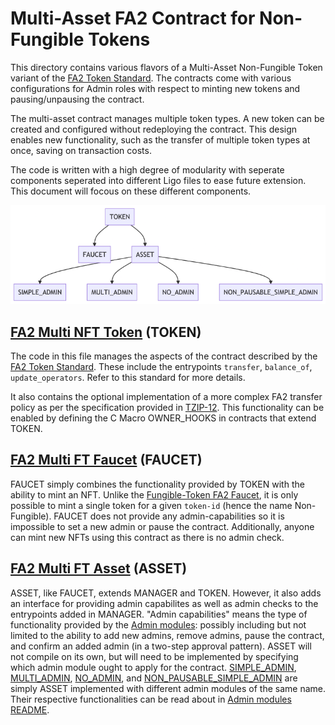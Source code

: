 # Multi-Asset FA2 Contract for Non-Fungible Tokens

This directory contains various flavors of a Multi-Asset Non-Fungible Token variant of the [FA2 Token Standard](https://gitlab.com/tzip/tzip/-/blob/master/proposals/tzip-12/tzip-12.md). The contracts come with various configurations for Admin roles with respect to minting new tokens and pausing/unpausing the contract.  

 The multi-asset contract manages multiple token types. A new token can be created and configured without redeploying the contract. This design enables new functionality, such as the transfer of multiple token types at once, saving on transaction costs. 

 The code is written with a high degree of modularity with seperate components seperated into different Ligo files to ease future extension. This document will focous on these different components. 

![Mermaid NFT Code Flowchart](../../../../../../docs/mermaid-diagram-nft.png)

 ## [FA2 Multi NFT Token](fa2_multi_nft_token.mligo) (TOKEN)

The code in this file manages the aspects of the contract described by the [FA2 Token Standard](https://gitlab.com/tzip/tzip/-/blob/master/proposals/tzip-12/tzip-12.md). These include the entrypoints `transfer`, `balance_of`, `update_operators`.  Refer to this standard for more details.

It also contains the optional implementation of a more complex FA2 transfer policy as per the specification provided in [TZIP-12](https://gitlab.com/tzip/tzip/-/blob/master/proposals/tzip-12/permissions-policy.md). This functionality can be enabled by defining the C Macro OWNER_HOOKS in contracts that extend TOKEN. 

## [FA2 Multi FT Faucet](fa2_multi_ft_faucet.mligo) (FAUCET)

FAUCET simply combines the functionality provided by TOKEN with the ability to mint an NFT. Unlike the [Fungible-Token FA2 Faucet](../ft/fa2_multi_ft_faucet.mligo), it is only possible to mint a single token for a given `token-id` (hence the name Non-Fungible). FAUCET does not provide any admin-capabilities so it is impossible to set a new admin or pause the contract. Additionally, anyone can mint new NFTs using this contract as there is no admin check. 

## [FA2 Multi FT Asset](fa2_multi_ft_asset.mligo) (ASSET)

ASSET, like FAUCET, extends MANAGER and TOKEN. However, it also adds an interface for providing admin capabilites as well as admin checks to the entrypoints added in MANAGER. "Admin capabilities" means the type of functionality provided by the [Admin modules](../../../fa2_modules/README.md): possibly including but not limited to the ability to add new admins, remove admins, pause the contract, and confirm an added admin (in a two-step approval pattern). ASSET will not compile on its own, but will need to be implemented by specifying which admin module ought to apply for the contract. [SIMPLE_ADMIN](fa2_multi_nft_asset_simple_admin.mligo), [MULTI_ADMIN](fa2_multi_nft_asset_multi_admin.mligo), [NO_ADMIN](fa2_multi_nft_asset_no_admin.mligo), and [NON_PAUSABLE_SIMPLE_ADMIN](fa2_multi_nft_asset_non_pausable_simple_admin.mligo) are simply ASSET implemented with different admin modules of the same name. Their respective functionalities can be read about in [Admin modules README](../../../fa2_modules/README.md). 